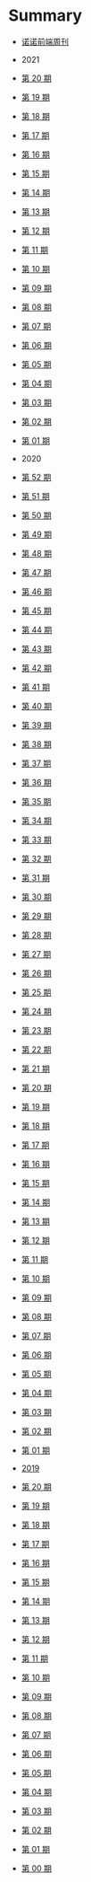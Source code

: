 <!--
 * @Description: 目录
 * @Author: zoeblow
 * @Email: wangfuyuan@nnuo.com
 * @Date: 2019-08-14 14:06:51
 * @LastEditors: wangfuyuan
 * @LastEditTime: 2021-05-14 15:46:10
 * @FilePath: \nuofe-weekly\SUMMARY.md
 -->

# Summary

- [诺诺前端周刊](README.md)

- 2021
- [第 20 期](2021/weekly-20.md)
- [第 19 期](2021/weekly-19.md)
- [第 18 期](2021/weekly-18.md)
- [第 17 期](2021/weekly-17.md)
- [第 16 期](2021/weekly-16.md)
- [第 15 期](2021/weekly-15.md)
- [第 14 期](2021/weekly-14.md)
- [第 13 期](2021/weekly-13.md)
- [第 12 期](2021/weekly-12.md)
- [第 11 期](2021/weekly-11.md)
- [第 10 期](2021/weekly-10.md)
- [第 09 期](2021/weekly-09.md)
- [第 08 期](2021/weekly-08.md)
- [第 07 期](2021/weekly-07.md)
- [第 06 期](2021/weekly-06.md)
- [第 05 期](2021/weekly-05.md)
- [第 04 期](2021/weekly-04.md)
- [第 03 期](2021/weekly-03.md)
- [第 02 期](2021/weekly-02.md)
- [第 01 期](2021/weekly-01.md)

- 2020
- [第 52 期](2020/weekly-52.md)
- [第 51 期](2020/weekly-51.md)
- [第 50 期](2020/weekly-50.md)
- [第 49 期](2020/weekly-49.md)
- [第 48 期](2020/weekly-48.md)
- [第 47 期](2020/weekly-47.md)
- [第 46 期](2020/weekly-46.md)
- [第 45 期](2020/weekly-45.md)
- [第 44 期](2020/weekly-44.md)
- [第 43 期](2020/weekly-43.md)
- [第 42 期](2020/weekly-42.md)
- [第 41 期](2020/weekly-41.md)
- [第 40 期](2020/weekly-40.md)
- [第 39 期](2020/weekly-39.md)
- [第 38 期](2020/weekly-38.md)
- [第 37 期](2020/weekly-37.md)
- [第 36 期](2020/weekly-36.md)
- [第 35 期](2020/weekly-35.md)
- [第 34 期](2020/weekly-34.md)
- [第 33 期](2020/weekly-33.md)
- [第 32 期](2020/weekly-32.md)
- [第 31 期](2020/weekly-31.md)
- [第 30 期](2020/weekly-30.md)
- [第 29 期](2020/weekly-29.md)
- [第 28 期](2020/weekly-28.md)
- [第 27 期](2020/weekly-27.md)
- [第 26 期](2020/weekly-26.md)
- [第 25 期](2020/weekly-25.md)
- [第 24 期](2020/weekly-24.md)
- [第 23 期](2020/weekly-23.md)
- [第 22 期](2020/weekly-22.md)
- [第 21 期](2020/weekly-21.md)
- [第 20 期](2020/weekly-20.md)
- [第 19 期](2020/weekly-19.md)
- [第 18 期](2020/weekly-18.md)
- [第 17 期](2020/weekly-17.md)
- [第 16 期](2020/weekly-16.md)
- [第 15 期](2020/weekly-15.md)
- [第 14 期](2020/weekly-14.md)
- [第 13 期](2020/weekly-13.md)
- [第 12 期](2020/weekly-12.md)
- [第 11 期](2020/weekly-11.md)
- [第 10 期](2020/weekly-10.md)
- [第 09 期](2020/weekly-09.md)
- [第 08 期](2020/weekly-08.md)
- [第 07 期](2020/weekly-07.md)
- [第 06 期](2020/weekly-06.md)
- [第 05 期](2020/weekly-05.md)
- [第 04 期](2020/weekly-04.md)
- [第 03 期](2020/weekly-03.md)
- [第 02 期](2020/weekly-02.md)
- [第 01 期](2020/weekly-01.md)

- [2019](2019/index.md)
- [第 20 期](2019/weekly-20.md)
- [第 19 期](2019/weekly-19.md)
- [第 18 期](2019/weekly-18.md)
- [第 17 期](2019/weekly-17.md)
- [第 16 期](2019/weekly-16.md)
- [第 15 期](2019/weekly-15.md)
- [第 14 期](2019/weekly-14.md)
- [第 13 期](2019/weekly-13.md)
- [第 12 期](2019/weekly-12.md)
- [第 11 期](2019/weekly-11.md)
- [第 10 期](2019/weekly-10.md)
- [第 09 期](2019/weekly-09.md)
- [第 08 期](2019/weekly-08.md)
- [第 07 期](2019/weekly-07.md)
- [第 06 期](2019/weekly-06.md)
- [第 05 期](2019/weekly-05.md)
- [第 04 期](2019/weekly-04.md)
- [第 03 期](2019/weekly-03.md)
- [第 02 期](2019/weekly-02.md)
- [第 01 期](2019/weekly-01.md)
- [第 00 期](2019/weekly-00.md)
